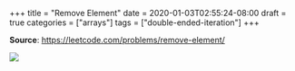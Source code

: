 +++
title = "Remove Element"
date = 2020-01-03T02:55:24-08:00
draft = true
categories = ["arrays"]
tags = ["double-ended-iteration"]
+++

**Source**: https://leetcode.com/problems/remove-element/

![](/images/problems/remove-element.png)